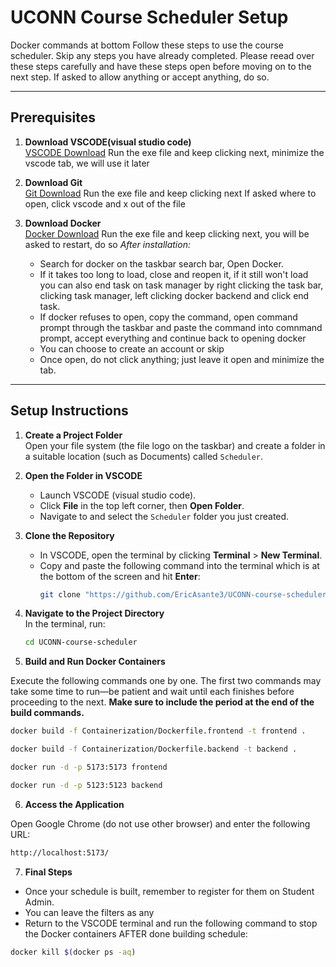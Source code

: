# UCONN Course Scheduler Setup
Docker commands at bottom
Follow these steps to use the course scheduler. Skip any steps you have already completed. Please reead over these steps carefully and have these steps open before moving on to the next step.
If asked to allow anything or accept anything, do so.

---

## Prerequisites

1. **Download VSCODE(visual studio code)**  
   [VSCODE Download](https://code.visualstudio.com/Download)
   Run the exe file and keep clicking next, minimize the vscode tab, we will use it later

2. **Download Git**  
   [Git Download](https://git-scm.com/downloads)
   Run the exe file and keep clicking next
   If asked where to open, click vscode and x out of the file

3. **Download Docker**  
   [Docker Download](https://www.docker.com/)
   Run the exe file and keep clicking next, you will be asked to restart, do so
   *After installation:*
   - Search for docker on the taskbar search bar, Open Docker.
   - If it takes too long to load, close and reopen it, if it still won't load you can also end task on task manager by right clicking the task bar, clicking task manager, left clicking docker backend and click end task.
   - If docker refuses to open, copy the command, open command prompt through the taskbar and paste the command into comnmand prompt, accept everything and continue back to opening docker
   - You can choose to create an account or skip
   - Once open, do not click anything; just leave it open and minimize the tab.

---

## Setup Instructions

1. **Create a Project Folder**  
   Open your file system (the file logo on the taskbar) and create a folder in a suitable location (such as Documents) called `Scheduler`.

2. **Open the Folder in VSCODE**  
   - Launch VSCODE (visual studio code).
   - Click **File** in the top left corner, then **Open Folder**.
   - Navigate to and select the `Scheduler` folder you just created.

3. **Clone the Repository**  
   - In VSCODE, open the terminal by clicking **Terminal** > **New Terminal**.
   - Copy and paste the following command into the terminal which is at the bottom of the screen and hit **Enter**:
     ```bash
     git clone "https://github.com/EricAsante3/UCONN-course-scheduler.git"
     ```

4. **Navigate to the Project Directory**  
   In the terminal, run:
   ```bash
   cd UCONN-course-scheduler
   ```
5. **Build and Run Docker Containers**
     
Execute the following commands one by one. The first two commands may take some time to run—be patient and wait until each finishes before proceeding to the next. **Make sure to include the period at the end of the build commands.**
```bash
docker build -f Containerization/Dockerfile.frontend -t frontend .
```
```bash
docker build -f Containerization/Dockerfile.backend -t backend .
```
```bash
docker run -d -p 5173:5173 frontend
```
```bash
docker run -d -p 5123:5123 backend
```

6. **Access the Application**

Open Google Chrome (do not use other browser) and enter the following URL:
```bash
http://localhost:5173/
```

7. **Final Steps**    
- Once your schedule is built, remember to register for them on Student Admin.
- You can leave the filters as any
- Return to the VSCODE terminal and run the following command to stop the Docker containers AFTER done building schedule:
```bash
docker kill $(docker ps -aq)
```

